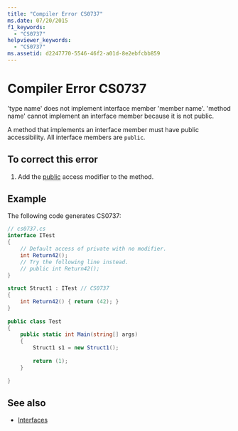 ```yaml
---
title: "Compiler Error CS0737"
ms.date: 07/20/2015
f1_keywords: 
  - "CS0737"
helpviewer_keywords: 
  - "CS0737"
ms.assetid: d2247770-5546-46f2-a01d-8e2ebfcbb859
---
```

# Compiler Error CS0737
'type name' does not implement interface member 'member name'. 'method name' cannot implement an interface member because it is not public.  
  
 A method that implements an interface member must have public accessibility. All interface members are `public`.  
  
## To correct this error  
  
1. Add the [public](../language-reference/keywords/public.md) access modifier to the method.  
  
## Example  
 The following code generates CS0737:  
  
```csharp  
// cs0737.cs  
interface ITest  
{  
    // Default access of private with no modifier.  
    int Return42();  
    // Try the following line instead.  
    // public int Return42();  
}  
  
struct Struct1 : ITest // CS0737  
{  
    int Return42() { return (42); }  
}  
  
public class Test  
{  
    public static int Main(string[] args)  
    {  
        Struct1 s1 = new Struct1();  
  
        return (1);  
    }  
  
}  
```  
  
## See also

- [Interfaces](../programming-guide/interfaces/index.md)
